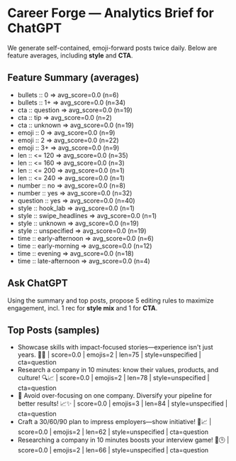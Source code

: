 # Career Forge — Analytics Brief for ChatGPT

We generate self-contained, emoji-forward posts twice daily. Below are feature averages, including **style** and **CTA**.

## Feature Summary (averages)

- bullets :: 0 => avg_score=0.0 (n=6)
- bullets :: 1+ => avg_score=0.0 (n=34)
- cta :: question => avg_score=0.0 (n=19)
- cta :: tip => avg_score=0.0 (n=2)
- cta :: unknown => avg_score=0.0 (n=19)
- emoji :: 0 => avg_score=0.0 (n=9)
- emoji :: 2 => avg_score=0.0 (n=22)
- emoji :: 3+ => avg_score=0.0 (n=9)
- len :: <= 120 => avg_score=0.0 (n=35)
- len :: <= 160 => avg_score=0.0 (n=3)
- len :: <= 200 => avg_score=0.0 (n=1)
- len :: <= 240 => avg_score=0.0 (n=1)
- number :: no => avg_score=0.0 (n=8)
- number :: yes => avg_score=0.0 (n=32)
- question :: yes => avg_score=0.0 (n=40)
- style :: hook_lab => avg_score=0.0 (n=1)
- style :: swipe_headlines => avg_score=0.0 (n=1)
- style :: unknown => avg_score=0.0 (n=19)
- style :: unspecified => avg_score=0.0 (n=19)
- time :: early-afternoon => avg_score=0.0 (n=6)
- time :: early-morning => avg_score=0.0 (n=12)
- time :: evening => avg_score=0.0 (n=18)
- time :: late-afternoon => avg_score=0.0 (n=4)

## Ask ChatGPT

Using the summary and top posts, propose 5 editing rules to maximize engagement, incl. 1 rec for **style mix** and 1 for **CTA**.

## Top Posts (samples)

- Showcase skills with impact-focused stories—experience isn't just years. 🚀💼  | score=0.0 | emojis=2 | len=75 | style=unspecified | cta=question
- Research a company in 10 minutes: know their values, products, and culture! 🔍📈  | score=0.0 | emojis=2 | len=78 | style=unspecified | cta=question
- 💼 Avoid over-focusing on one company. Diversify your pipeline for better results! 📈✨  | score=0.0 | emojis=3 | len=84 | style=unspecified | cta=question
- Craft a 30/60/90 plan to impress employers—show initiative! 🚀📈  | score=0.0 | emojis=2 | len=62 | style=unspecified | cta=question
- Researching a company in 10 minutes boosts your interview game! 🚀🕒  | score=0.0 | emojis=2 | len=66 | style=unspecified | cta=question